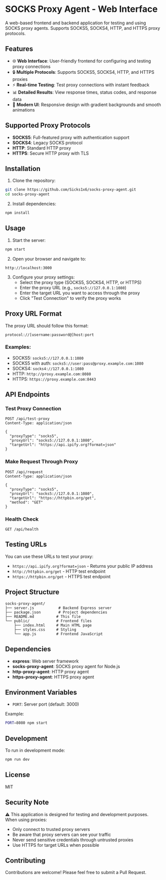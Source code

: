 # SOCKS Proxy Agent - Web Interface

A web-based frontend and backend application for testing and using SOCKS proxy agents. Supports SOCKS5, SOCKS4, HTTP, and HTTPS proxy protocols.

## Features

- 🌐 **Web Interface**: User-friendly frontend for configuring and testing proxy connections
- 🔒 **Multiple Protocols**: Supports SOCKS5, SOCKS4, HTTP, and HTTPS proxies
- ⚡ **Real-time Testing**: Test proxy connections with instant feedback
- 📊 **Detailed Results**: View response times, status codes, and response data
- 🎨 **Modern UI**: Responsive design with gradient backgrounds and smooth animations

## Supported Proxy Protocols

- **SOCKS5**: Full-featured proxy with authentication support
- **SOCKS4**: Legacy SOCKS protocol
- **HTTP**: Standard HTTP proxy
- **HTTPS**: Secure HTTP proxy with TLS

## Installation

1. Clone the repository:
```bash
git clone https://github.com/Sicks1x6/socks-proxy-agent.git
cd socks-proxy-agent
```

2. Install dependencies:
```bash
npm install
```

## Usage

1. Start the server:
```bash
npm start
```

2. Open your browser and navigate to:
```
http://localhost:3000
```

3. Configure your proxy settings:
   - Select the proxy type (SOCKS5, SOCKS4, HTTP, or HTTPS)
   - Enter the proxy URL (e.g., `socks5://127.0.0.1:1080`)
   - Enter the target URL you want to access through the proxy
   - Click "Test Connection" to verify the proxy works

## Proxy URL Format

The proxy URL should follow this format:
```
protocol://[username:password@]host:port
```

### Examples:

- SOCKS5: `socks5://127.0.0.1:1080`
- SOCKS5 with auth: `socks5://user:pass@proxy.example.com:1080`
- SOCKS4: `socks4://127.0.0.1:1080`
- HTTP: `http://proxy.example.com:8080`
- HTTPS: `https://proxy.example.com:8443`

## API Endpoints

### Test Proxy Connection
```
POST /api/test-proxy
Content-Type: application/json

{
  "proxyType": "socks5",
  "proxyUrl": "socks5://127.0.0.1:1080",
  "targetUrl": "https://api.ipify.org?format=json"
}
```

### Make Request Through Proxy
```
POST /api/request
Content-Type: application/json

{
  "proxyType": "socks5",
  "proxyUrl": "socks5://127.0.0.1:1080",
  "targetUrl": "https://httpbin.org/get",
  "method": "GET"
}
```

### Health Check
```
GET /api/health
```

## Testing URLs

You can use these URLs to test your proxy:

- `https://api.ipify.org?format=json` - Returns your public IP address
- `http://httpbin.org/get` - HTTP test endpoint
- `https://httpbin.org/get` - HTTPS test endpoint

## Project Structure

```
socks-proxy-agent/
├── server.js           # Backend Express server
├── package.json        # Project dependencies
├── README.md          # This file
└── public/            # Frontend files
    ├── index.html     # Main HTML page
    ├── styles.css     # Styling
    └── app.js         # Frontend JavaScript
```

## Dependencies

- **express**: Web server framework
- **socks-proxy-agent**: SOCKS proxy agent for Node.js
- **http-proxy-agent**: HTTP proxy agent
- **https-proxy-agent**: HTTPS proxy agent

## Environment Variables

- `PORT`: Server port (default: 3000)

Example:
```bash
PORT=8080 npm start
```

## Development

To run in development mode:
```bash
npm run dev
```

## License

MIT

## Security Note

⚠️ This application is designed for testing and development purposes. When using proxies:
- Only connect to trusted proxy servers
- Be aware that proxy servers can see your traffic
- Never send sensitive credentials through untrusted proxies
- Use HTTPS for target URLs when possible

## Contributing

Contributions are welcome! Please feel free to submit a Pull Request. 
